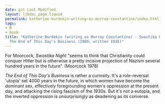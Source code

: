 ```yaml
---
date: git Last Modified
layout: libdoc_page.liquid
permalink: katherine-burdekin-writing-as-murray-constantine/index.html
tags:
- B
- book
title: "Katherine Burdekin (writing as Murray Constantine) - Swastika Night (1937);
  The End of This Day's Business (1989; written 1935)"
---
```


For Moorcock, _Swastika Night_ "seems to think that Christianity could conquer Hitler but is otherwise a pretty incisive projection of Nazism several hundred years in the future". (Moorcock 1978)

_The End of This Day's Business_ is rather a curiosity. It's a role-reversal 'utopia' set 4000 years in the future, in which women have become the dominant sex, effectively foregrounding women's oppression 
at the present day, and attacking the rising fascism of the 1930s. But it's not a eutopia, and the inverted oppression is unsurprisingly as deadening as its converse.
